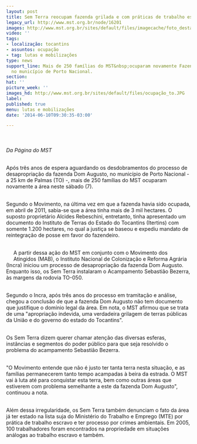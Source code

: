 ```yaml
---
layout: post
title: Sem Terra reocupam fazenda grilada e com práticas de trabalho escravo, em TO
legacy_url: http://www.mst.org.br/node/16201
images: http://www.mst.org.br/sites/default/files/imagecache/foto_destaque/ocupação_to.JPG
video: ''
tags:
- localização: tocantins
- assuntos: ocupação
- tag: lutas e mobilizações
type: news
support_line: Mais de 250 famílias do MST&nbsp;ocuparam novamente Fazenda Dom Augusto,
  no município de Porto Nacional.
section: 
hat: ''
picture_week: ''
images_hd: http://www.mst.org.br/sites/default/files/ocupação_to.JPG
label: 
published: true
menu: lutas e mobilizações
date: '2014-06-10T09:30:35-03:00'

---
```

<p><em><img style="margin: 10px;" src="http://www.mst.org.br/sites/default/files/ocupa%C3%A7%C3%A3o_to.JPG" alt=""><br><br>Da Página do MST</em></p><p><br>Após três anos de espera aguardando os desdobramentos do processo de desapropriação da fazenda Dom Augusto, no município de Porto Nacional - a 25 km de Palmas (TO) -, mais de 250 famílias do MST ocuparam novamente a área neste sábado (7).</p><p><br>Segundo o Movimento, na última vez em que a fazenda havia sido ocupada, em abril de 2011, sabia-se que a área tinha mais de 3 mil hectares. O suposto proprietário Alcides Rebeschini, entretanto, tinha apresentado um documento do Instituto de Terras do Estado do Tocantins&nbsp;(Itertins) com somente 1.200 hectares, no qual a justiça se baseou e expediu mandato de reintegração de posse em favor do fazendeiro.</p><p><br><img style="margin: 10px; float: left;" src="http://www.mst.org.br/sites/default/files/ocupa%C3%A7%C3%A3o_toII.JPG" alt="">A partir dessa ação do MST em conjunto com o Movimento dos Atingidos (MAB), o Instituto Nacional de Colonização e Reforma Agrária (Incra) iniciou um processo de desapropriação da fazenda Dom Augusto. Enquanto isso, os Sem Terra instalaram o Acampamento Sebastião Bezerra, às margens da rodovia TO-050.</p><p><br>Segundo o Incra, após três anos do processo em tramitação e análise, chegou a conclusão de que a fazenda Dom Augusto não tem documento que justifique o domínio legal da área. Em nota, o MST afirmou que se trata de uma "apropriação indevida, uma verdadeira grilagem de terras públicas da União e do governo do estado do Tocantins".</p><p><br>Os Sem Terra dizem querer chamar atenção das diversas esferas, instâncias e segmentos do poder público para que seja resolvido o problema do acampamento Sebastião Bezerra.&nbsp;</p><p><br>"O Movimento entende que não é justo ter tanta terra nesta situação, e as famílias permanecerem tanto tempo acampadas à beira da estrada. O MST vai à luta até para conquistar esta terra, bem como outras áreas que estiverem com problema semelhante a este da fazenda Dom Augusto", continuou a nota.</p><p><br>Além dessa irregularidade, os Sem Terra também denunciam o fato da área já ter estado na lista suja do Ministério do Trabalho e Emprego (MTE) por prática de trabalho escravo e ter processo por crimes ambientais. Em 2005, 100 trabalhadores foram encontrados na propriedade em situações análogas ao trabalho escravo e também.</p><div>&nbsp;</div>
